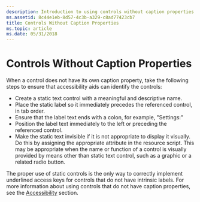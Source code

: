 ```yaml
---
description: Introduction to using controls without caption properties for the Tablet PC.
ms.assetid: 8c44e1eb-8d57-4c3b-a329-c8ad77423cb7
title: Controls Without Caption Properties
ms.topic: article
ms.date: 05/31/2018
---
```


# Controls Without Caption Properties

When a control does not have its own caption property, take the following steps to ensure that accessibility aids can identify the controls:

-   Create a static text control with a meaningful and descriptive name.
-   Place the static label so it immediately precedes the referenced control, in tab order.
-   Ensure that the label text ends with a colon, for example, "Settings:"
-   Position the label text immediately to the left or preceding the referenced control.
-   Make the static text invisible if it is not appropriate to display it visually. Do this by assigning the appropriate attribute in the resource script. This may be appropriate when the name or function of a control is visually provided by means other than static text control, such as a graphic or a related radio button.

The proper use of static controls is the only way to correctly implement underlined access keys for controls that do not have intrinsic labels. For more information about using controls that do not have caption properties, see the [Accessibility](/windows/desktop/accessibility) section.

 

 
